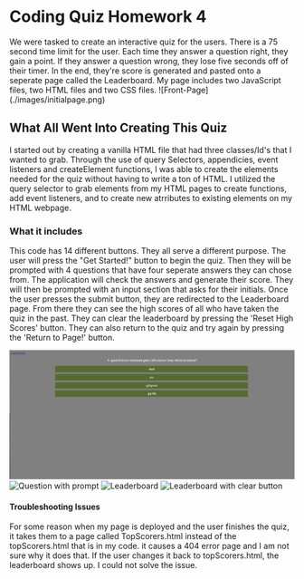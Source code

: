 # Coding Quiz Homework 4
We were tasked to create an interactive quiz for the users. There is a 75 second time limit for the user. Each time they answer a question right, they gain a point. If they answer a question wrong, they lose five seconds off of their timer. 
In the end, they're score is generated and pasted onto a seperate page called the Leaderboard.
My page includes two JavaScript files, two HTML files and two CSS files. 
![Front-Page] (./images/initialpage.png)
## What All Went Into Creating This Quiz

I started out by creating a vanilla HTML file that had three classes/Id's that I wanted to grab. 
Through the use of query Selectors, appendicies, event listeners and createElement functions, I was able to create the elements needed for the quiz without having to write a ton of HTML. 
I utilized the query selector to grab elements from my HTML pages to create functions, add event listeners, and to create new atrributes to existing elements on my HTML webpage. 

### What it includes

This code has 14 different buttons. They all serve a different purpose. The user will press the "Get Started!" button to begin the quiz. Then they will be prompted with 4 questions that have four seperate answers they can chose from. The application will check the answers and generate their score. They will then be prompted with an input section that asks for their initials. Once the user presses the submit button, they are redirected to the Leaderboard page. 
From there they can see the high scores of all who have taken the quiz in the past. They can clear the leaderboard by pressing the 'Reset High Scores' button. They can also return to the quiz and try again by pressing the 'Return to Page!' button.

![Question example](./images/questionex.png)
![Question with prompt](./images/question-with-reply.png)
![Leaderboard](./images/lb.png)
![Leaderboard with clear button](./images/cleared-lb.png)

#### Troubleshooting Issues

For some reason when my page is deployed and the user finishes the quiz, it takes them to a page called TopScorers.html instead of the topScorers.html that is in my code. it causes a 404 error page and I am not sure why it does that. 
If the user changes it back to topScorers.html, the leaderboard shows up. I could not solve the issue. 